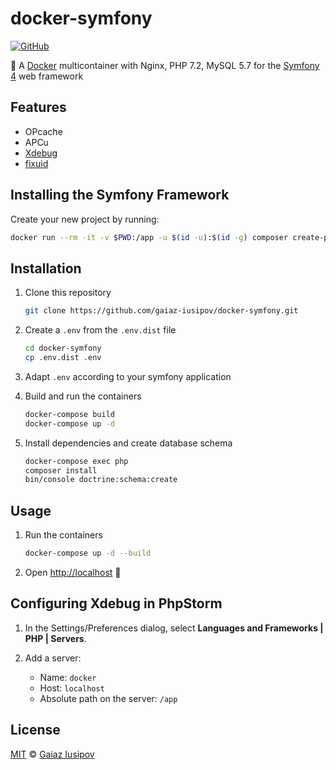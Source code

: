 # docker-symfony

[![GitHub](https://img.shields.io/github/license/gaiaz-iusipov/docker-symfony.svg)](https://github.com/gaiaz-iusipov/docker-symfony#license)

:whale: A [Docker](https://www.docker.com/) multicontainer with Nginx, PHP 7.2, MySQL 5.7 for the [Symfony 4](https://symfony.com/4) web framework

## Features

- OPcache
- APCu
- [Xdebug](https://xdebug.org/)
- [fixuid](https://github.com/boxboat/fixuid)

## Installing the Symfony Framework

Create your new project by running:

```bash
docker run --rm -it -v $PWD:/app -u $(id -u):$(id -g) composer create-project symfony/skeleton my-project
```

## Installation

1. Clone this repository

    ```bash
    git clone https://github.com/gaiaz-iusipov/docker-symfony.git
    ```

2. Create a `.env` from the `.env.dist` file

    ```bash
    cd docker-symfony
    cp .env.dist .env
    ```

3. Adapt `.env` according to your symfony application

4. Build and run the containers

    ```bash
    docker-compose build
    docker-compose up -d
    ```

5. Install dependencies and create database schema

    ```bash
    docker-compose exec php
    composer install
    bin/console doctrine:schema:create
    ```

## Usage

1. Run the containers

    ```bash
    docker-compose up -d --build
    ```

2. Open [http://localhost](http://localhost) :tada:

## Configuring Xdebug in PhpStorm

1. In the Settings/Preferences dialog, select **Languages and Frameworks | PHP | Servers**.
2. Add a server:

    * Name: `docker`
    * Host: `localhost`
    * Absolute path on the server: `/app`

## License

[MIT](http://opensource.org/licenses/MIT) © [Gaiaz Iusipov](https://github.com/gaiaz-iusipov)
